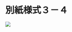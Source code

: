 # 別紙様式３－４

![](https://www.nta.go.jp/tmp/47e5c694-be42-412c-ae11-8d65cd63db87/images/fdf6e3141e44298ed7bf1a600310f7308095034b785f652f724cc9b6b0615d29.jpg)